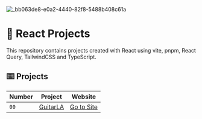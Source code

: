 ![_bb063de8-e0a2-4440-82f8-5488b408c61a](https://github.com/joshuaco/react-projects/assets/9096557/12fdb39c-d8ee-4669-b125-42fc934c70d2)


# 🚀 React Projects

This repository contains projects created with React using vite, pnpm, React Query, TailwindCSS and TypeScript.

## ⌨️ Projects

| Number  | Project                 | Website                                                  |
| ------- | ----------------------- | -------------------------------------------------------- |
| `00`    | [GuitarLA](00-guitarLA) | [Go to Site](https://peaceful-torte-1f1ae9.netlify.app/) |
